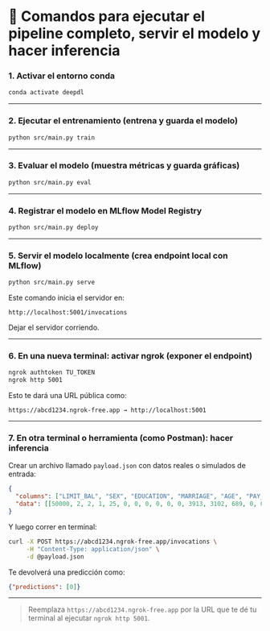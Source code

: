 # 🧪 Comandos para ejecutar el pipeline completo, servir el modelo y hacer inferencia

### 1. Activar el entorno conda
```bash
conda activate deepdl
```

---

### 2. Ejecutar el entrenamiento (entrena y guarda el modelo)
```bash
python src/main.py train
```

---

### 3. Evaluar el modelo (muestra métricas y guarda gráficas)
```bash
python src/main.py eval
```

---

### 4. Registrar el modelo en MLflow Model Registry
```bash
python src/main.py deploy
```

---

### 5. Servir el modelo localmente (crea endpoint local con MLflow)
```bash
python src/main.py serve
```

Este comando inicia el servidor en:
```
http://localhost:5001/invocations
```

Dejar el servidor corriendo.

---

### 6. En una nueva terminal: activar ngrok (exponer el endpoint)
```bash
ngrok authtoken TU_TOKEN
ngrok http 5001
```

Esto te dará una URL pública como:
```
https://abcd1234.ngrok-free.app → http://localhost:5001
```

---

### 7. En otra terminal o herramienta (como Postman): hacer inferencia
Crear un archivo llamado `payload.json` con datos reales o simulados de entrada:

```json
{
  "columns": ["LIMIT_BAL", "SEX", "EDUCATION", "MARRIAGE", "AGE", "PAY_0", "PAY_2", "PAY_3", "PAY_4", "PAY_5", "PAY_6", "BILL_AMT1", "BILL_AMT2", "BILL_AMT3", "BILL_AMT4", "BILL_AMT5", "BILL_AMT6", "PAY_AMT1", "PAY_AMT2", "PAY_AMT3", "PAY_AMT4", "PAY_AMT5", "PAY_AMT6"],
  "data": [[50000, 2, 2, 1, 25, 0, 0, 0, 0, 0, 0, 3913, 3102, 689, 0, 0, 0, 0, 689, 0, 0, 0, 0]]
}
```

Y luego correr en terminal:

```bash
curl -X POST https://abcd1234.ngrok-free.app/invocations \
     -H "Content-Type: application/json" \
     -d @payload.json
```

Te devolverá una predicción como:
```json
{"predictions": [0]}
```

---

> Reemplaza `https://abcd1234.ngrok-free.app` por la URL que te dé tu terminal al ejecutar `ngrok http 5001`.
